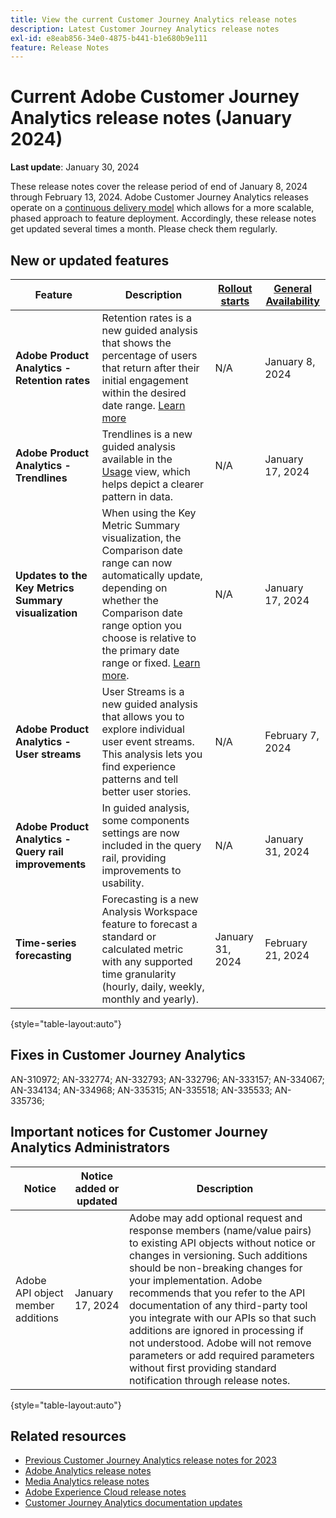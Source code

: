 ```yaml
---
title: View the current Customer Journey Analytics release notes
description: Latest Customer Journey Analytics release notes
exl-id: e8eab856-34e0-4875-b441-b1e680b9e111
feature: Release Notes
---
```

# Current Adobe Customer Journey Analytics release notes (January 2024)

**Last update**: January 30, 2024

These release notes cover the release period of end of January 8, 2024 through February 13, 2024. Adobe Customer Journey Analytics releases operate on a [continuous delivery model](releases.md) which allows for a more scalable, phased approach to feature deployment. Accordingly, these release notes get updated several times a month. Please check them regularly.

## New or updated features 

| Feature | Description | [Rollout starts](releases.md) | [General Availability](releases.md) |
| ----------- | ---------- | ------- | ---- |
| **Adobe Product Analytics - Retention rates** | Retention rates is a new guided analysis that shows the percentage of users that return after their initial engagement within the desired date range. [Learn more](../guided-analysis/types/retention-rates.md) | N/A | January 8, 2024 |
| **Adobe Product Analytics - Trendlines** | Trendlines is a new guided analysis available in the [Usage](/help/guided-analysis/types/usage.md) view, which helps depict a clearer pattern in data. | N/A | January 17, 2024 |
| **Updates to the Key Metrics Summary visualization** | When using the Key Metric Summary visualization, the Comparison date range can now automatically update, depending on whether the Comparison date range option you choose is relative to the primary date range or fixed. [Learn more](/help/analysis-workspace/visualizations/key-metric.md). | N/A | January 17, 2024 |
| **Adobe Product Analytics - User streams** | User Streams is a new guided analysis that allows you to explore individual user event streams. This analysis lets you find experience patterns and tell better user stories. | N/A | February 7, 2024 |
| **Adobe Product Analytics - Query rail improvements** | In guided analysis, some components settings are now included in the query rail, providing improvements to usability. | N/A | January 31, 2024 |
| **Time-series forecasting** | Forecasting is a new Analysis Workspace feature to forecast a standard or calculated metric with any supported time granularity (hourly, daily, weekly, monthly and yearly). | January 31, 2024 | February 21, 2024 |

{style="table-layout:auto"}

## Fixes in Customer Journey Analytics

AN-310972; AN-332774; AN-332793; AN-332796; AN-333157; AN-334067; AN-334134; AN-334968; AN-335315; AN-335518; AN-335533; AN-335736; 

## Important notices for Customer Journey Analytics Administrators

| Notice | Notice added or updated | Description |
| --- | --- | --- |
| Adobe API object member additions  | January 17, 2024 |  Adobe may add optional request and response members (name/value pairs) to existing API objects without notice or changes in versioning. Such additions should be non-breaking changes for your implementation. Adobe recommends that you refer to the API documentation of any third-party tool you integrate with our APIs so that such additions are ignored in processing if not understood. Adobe will not remove parameters or add required parameters without first providing standard notification through release notes. |

{style="table-layout:auto"}

## Related resources

* [Previous Customer Journey Analytics release notes for 2023](/help/release-notes/2023.md)
* [Adobe Analytics release notes](https://experienceleague.adobe.com/docs/analytics/release-notes/latest.html?lang=en)
* [Media Analytics release notes](https://experienceleague.adobe.com/docs/media-analytics/using/additional-resources/release-notes.html)
* [Adobe Experience Cloud release notes](https://experienceleague.adobe.com/docs/release-notes/experience-cloud/current.html)
* [Customer Journey Analytics documentation updates](/help/release-notes/doc-changes.md)
